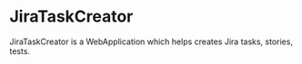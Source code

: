 # JiraTaskCreator
JiraTaskCreator is a WebApplication which helps creates Jira tasks, stories, tests.
